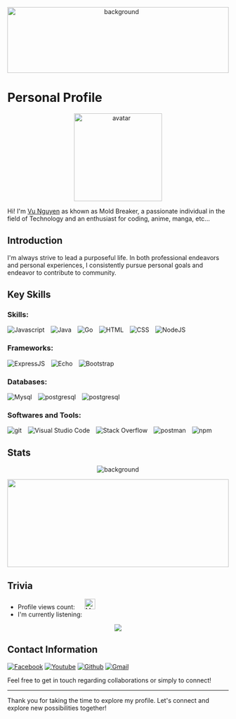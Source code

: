 

<p align="center">
  <img src="https://camo.githubusercontent.com/c7349616e6995fa3b26b1a0218895bf12f1c99eef377122dd7a91b2e71dc144c/68747470733a2f2f6861636b65726e6f6f6e2e636f6d2f696d616765732f66327078333666792e676966" width="100%" height="150px" alt="background"/>
</p>

# Personal Profile

<p align="center">
  <img src="https://avatars.githubusercontent.com/u/103253571?v=4" width="200px" alt="avatar"/>
</p>

Hi! I'm [Vu Nguyen](https://github.com/MoldBreaker) as khown as Mold Breaker, a passionate individual in the field of Technology and an enthusiast for coding, anime, manga, etc... 

## Introduction

I'm always strive to lead a purposeful life. In both professional endeavors and personal experiences, I consistently pursue personal goals and endeavor to contribute to community.

## Key Skills
### Skills:
![Javascript](https://img.shields.io/badge/javascript-black?style=for-the-badge&logo=javascript)&emsp;![Java](https://img.shields.io/badge/Java-ED8B00?style=for-the-badge&logo=openjdk&logoColor=white)&emsp;![Go](https://img.shields.io/badge/Go-blue?style=for-the-badge&logo=go&logoColor=white)&emsp;![HTML](https://img.shields.io/badge/html-red?style=for-the-badge&logo=html5&logoColor=white)&emsp;![CSS](https://img.shields.io/badge/CSS-ocean?style=for-the-badge&logo=css3&logoColor=white)&emsp;![NodeJS](https://img.shields.io/badge/node.js-brightgreen?style=for-the-badge&logo=nodedotjs&logoColor=white)
### Frameworks:
![ExpressJS](https://img.shields.io/badge/expresss-brown?style=for-the-badge&logo=express&logoColor=white)&emsp;![Echo](https://img.shields.io/badge/Echo-blue?style=for-the-badge&logo=go&logoColor=white)&emsp;![Bootstrap](https://img.shields.io/badge/bootstrap-purple?style=for-the-badge&logo=bootstrap&logoColor=white)
### Databases:
![Mysql](https://img.shields.io/badge/mysql-yellow?style=for-the-badge&logo=mysql&logoColor=black)&emsp;![postgresql](https://img.shields.io/badge/postgresql-purple?style=for-the-badge&logo=postgresql&logoColor=white)&emsp;![postgresql](https://img.shields.io/badge/MongoDB-%234ea94b.svg?style=for-the-badge&logo=mongodb&logoColor=white)
### Softwares and Tools:
![git](https://img.shields.io/badge/Git-F05032?style=for-the-badge&logo=git&logoColor=white)&emsp;![Visual Studio Code](https://img.shields.io/badge/Visual_Studio_Code-0078D4?style=for-the-badge&logo=visual%20studio%20code&logoColor=white)&emsp;![Stack Overflow](https://img.shields.io/badge/Stack_Overflow-FE7A16?style=for-the-badge&logo=stack-overflow&logoColor=white)&emsp;![postman](https://img.shields.io/badge/Postman-FF6C37?style=for-the-badge&logo=Postman&logoColor=white)&emsp;![npm](https://img.shields.io/badge/NPM-%23000000.svg?style=for-the-badge&logo=npm&logoColor=white)

## Stats
<p align="center">
  <img src="https://github-readme-stats.vercel.app/api?username=MoldBreaker&show_icons=true&theme=dark#gh-dark-mode-only" alt="background"/>
</p>

<a href="https://github-readme-stats.vercel.app/api/top-langs?username=MoldBreaker&show_icons=true&locale=en&layout=compact&theme=chartreuse-dark">
<img height="200" width="100%" align="center" src="https://github-readme-stats.vercel.app/api/top-langs?username=MoldBreaker&show_icons=true&locale=en&layout=compact&theme=chartreuse-dark" />
</a>

## Trivia
- Profile views count: &emsp; <img src="https://profile-counter.glitch.me/{MoldBreaker}/count.svg" alt="MoldBreaker :: Visitor's Count" height="24px"/>
- I'm currently listening:
<p width="100%" align="center">
<a href="https://vunguyen-spotify-playing.vercel.app/api/spotify-playing">
<img src="https://vunguyen-spotify-playing.vercel.app/api/spotify-playing">
</img>
</a>
</p>

## Contact Information
[![Facebook](https://img.shields.io/badge/Facebook-%231877F2.svg?logo=Facebook&logoColor=white)](https://www.facebook.com/vunguyen1201) [![Youtube](https://img.shields.io/badge/Youtube-red.svg?logo=Youtube&logoColor=white)](https://www.youtube.com/@MoldBreaker1201) [![Github](https://img.shields.io/badge/Github-black.svg?logo=Github&logoColor=white)](https://github.com/MoldBreaker) [![Gmail](https://img.shields.io/badge/Gmail-orange.svg?logo=Gmail&logoColor=white)](vunguyen10a8.nt@gmail.com) 


Feel free to get in touch regarding collaborations or simply to connect!

---

Thank you for taking the time to explore my profile. Let's connect and explore new possibilities together!


